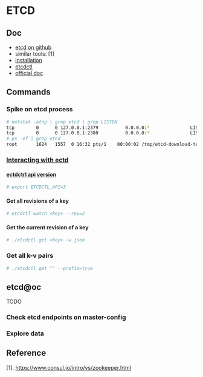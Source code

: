 # ETCD

## Doc

* [etcd on github](https://github.com/coreos/etcd)
* similar tools: [1]
* [installation](https://github.com/coreos/etcd/releases/)
* [etcdctl](https://github.com/coreos/etcd/tree/master/etcdctl)
* [official doc](https://github.com/coreos/etcd/blob/master/Documentation/docs.md)

## Commands

### Spike on etcd process

```sh
# netstat -atnp | grep etcd | grep LISTEN
tcp        0      0 127.0.0.1:2379          0.0.0.0:*               LISTEN      1624/etcd           
tcp        0      0 127.0.0.1:2380          0.0.0.0:*               LISTEN      1624/etcd           
# ps -ef | grep etcd                                                             
root       1624   1557  0 16:32 pts/1    00:00:02 /tmp/etcd-download-test/etcd
```

### [Interacting with ectd](https://github.com/coreos/etcd/blob/master/Documentation/dev-guide/interacting_v3.md)

#### [ectdctrl api version](https://github.com/coreos/etcd/blob/master/Documentation/dev-guide/interacting_v3.md)

```sh
# export ETCDCTL_API=3
```

#### Get all revisions of a key

```sh
# etcdctl watch <key> --rev=2
```

#### Get the current revision of a key

```sh
# ./etcdctl get <key> -w json 
```

### Get all k-v pairs

```sh
# ./etcdctl get "" --prefix=true
```

## etcd@oc
TODO

### Check etcd endpoints on master-config

### Explore data

## Reference

[1]. https://www.consul.io/intro/vs/zookeeper.html
